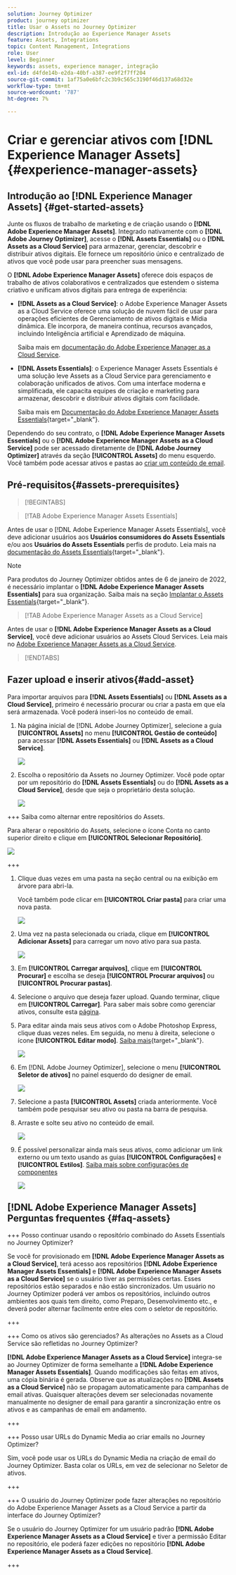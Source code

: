 ```yaml
---
solution: Journey Optimizer
product: journey optimizer
title: Usar o Assets no Journey Optimizer
description: Introdução ao Experience Manager Assets
feature: Assets, Integrations
topic: Content Management, Integrations
role: User
level: Beginner
keywords: assets, experience manager, integração
exl-id: d4fde14b-e2da-40bf-a387-ee9f2f7ff204
source-git-commit: 1af75a0e6bfc2c3b9c565c3190f46d137a68d32e
workflow-type: tm+mt
source-wordcount: '787'
ht-degree: 7%

---
```


# Criar e gerenciar ativos com [!DNL Experience Manager Assets]{#experience-manager-assets}

## Introdução ao [!DNL Experience Manager Assets] {#get-started-assets}

Junte os fluxos de trabalho de marketing e de criação usando o **[!DNL Adobe Experience Manager Assets]**. Integrado nativamente com o **[!DNL Adobe Journey Optimizer]**, acesse o **[!DNL Assets Essentials]** ou o **[!DNL Assets as a Cloud Service]** para armazenar, gerenciar, descobrir e distribuir ativos digitais. Ele fornece um repositório único e centralizado de ativos que você pode usar para preencher suas mensagens.

O **[!DNL Adobe Experience Manager Assets]** oferece dois espaços de trabalho de ativos colaborativos e centralizados que estendem o sistema criativo e unificam ativos digitais para entrega de experiência:

* **[!DNL Assets as a Cloud Service]**: o Adobe Experience Manager Assets as a Cloud Service oferece uma solução de nuvem fácil de usar para operações eficientes de Gerenciamento de ativos digitais e Mídia dinâmica. Ele incorpora, de maneira contínua, recursos avançados, incluindo Inteligência artificial e Aprendizado de máquina.

  Saiba mais em [documentação do Adobe Experience Manager as a Cloud Service](https://experienceleague.adobe.com/docs/experience-manager-cloud-service/content/assets/overview.html?lang=pt-BR).

* **[!DNL Assets Essentials]**: o Experience Manager Assets Essentials é uma solução leve Assets as a Cloud Service para gerenciamento e colaboração unificados de ativos. Com uma interface moderna e simplificada, ele capacita equipes de criação e marketing para armazenar, descobrir e distribuir ativos digitais com facilidade.

  Saiba mais em [Documentação do Adobe Experience Manager Assets Essentials](https://experienceleague.adobe.com/docs/experience-manager-assets-essentials/help/introduction.html?lang=pt-BR){target="_blank"}.

Dependendo do seu contrato, o **[!DNL Adobe Experience Manager Assets Essentials]** ou o **[!DNL Adobe Experience Manager Assets as a Cloud Service]** pode ser acessado diretamente de **[!DNL Adobe Journey Optimizer]** através da seção **[!UICONTROL Assets]** do menu esquerdo. Você também pode acessar ativos e pastas ao [criar um conteúdo de email](../email/get-started-email-design.md).

## Pré-requisitos{#assets-prerequisites}

>[!BEGINTABS]

>[!TAB Adobe Experience Manager Assets Essentials]

Antes de usar o [!DNL Adobe Experience Manager Assets Essentials], você deve adicionar usuários aos **Usuários consumidores do Assets Essentials** e/ou aos **Usuários do Assets Essentials** perfis de produto. Leia mais na [documentação do Assets Essentials](https://experienceleague.adobe.com/docs/experience-manager-assets-essentials/help/get-started-admins/deploy-administer.html?lang=pt-BR#add-user-groups){target="_blank"}.

>[!NOTE]
>Para produtos do Journey Optimizer obtidos antes de 6 de janeiro de 2022, é necessário implantar o **[!DNL Adobe Experience Manager Assets Essentials]** para sua organização. Saiba mais na seção [Implantar o Assets Essentials](https://experienceleague.adobe.com/docs/experience-manager-assets-essentials/help/deploy-administer.html?lang=pt-BR){target="_blank"}.

>[!TAB Adobe Experience Manager Assets as a Cloud Service]

Antes de usar o **[!DNL Adobe Experience Manager Assets as a Cloud Service]**, você deve adicionar usuários ao Assets Cloud Services. Leia mais no [Adobe Experience Manager Assets as a Cloud Service](https://experienceleague.adobe.com/docs/experience-manager-cloud-service/content/security/ims-support.html?lang=pt-BR).

>[!ENDTABS]

## Fazer upload e inserir ativos{#add-asset}

Para importar arquivos para **[!DNL Assets Essentials]** ou **[!DNL Assets as a Cloud Service]**, primeiro é necessário procurar ou criar a pasta em que ela será armazenada. Você poderá inseri-los no conteúdo de email.

1. Na página inicial de [!DNL Adobe Journey Optimizer], selecione a guia **[!UICONTROL Assets]** no menu **[!UICONTROL Gestão de conteúdo]** para acessar **[!DNL Assets Essentials]** ou **[!DNL Assets as a Cloud Service]**.

   ![](assets/media_library_1.png)

1. Escolha o repositório da Assets no Journey Optimizer. Você pode optar por um repositório do **[!DNL Assets Essentials]** ou do **[!DNL Assets as a Cloud Service]**, desde que seja o proprietário desta solução.

   ![](assets/media_library_4.png)

+++ Saiba como alternar entre repositórios do Assets.

   Para alterar o repositório do Assets, selecione o ícone Conta no canto superior direito e clique em **[!UICONTROL Selecionar Repositório]**.

   ![](assets/media_library_3.png)

+++

1. Clique duas vezes em uma pasta na seção central ou na exibição em árvore para abri-la.

   Você também pode clicar em **[!UICONTROL Criar pasta]** para criar uma nova pasta.

   ![](assets/media_library_8.png)

1. Uma vez na pasta selecionada ou criada, clique em **[!UICONTROL Adicionar Assets]** para carregar um novo ativo para sua pasta.

   ![](assets/media_library_2.png)

1. Em **[!UICONTROL Carregar arquivos]**, clique em **[!UICONTROL Procurar]** e escolha se deseja **[!UICONTROL Procurar arquivos]** ou **[!UICONTROL Procurar pastas]**.

1. Selecione o arquivo que deseja fazer upload. Quando terminar, clique em **[!UICONTROL Carregar]**. Para saber mais sobre como gerenciar ativos, consulte esta [página](https://experienceleague.adobe.com/docs/experience-manager-assets-essentials/help/manage-organize.html?lang=pt-BR).

1. Para editar ainda mais seus ativos com o Adobe Photoshop Express, clique duas vezes neles. Em seguida, no menu à direita, selecione o ícone **[!UICONTROL Editar modo]**. [Saiba mais](https://experienceleague.adobe.com/docs/experience-manager-assets-essentials/help/edit-images.html?lang=pt-BR){target="_blank"}.

   ![](assets/media_library_12.png)

1. Em [!DNL Adobe Journey Optimizer], selecione o menu **[!UICONTROL Seletor de ativos]** no painel esquerdo do designer de email.

   ![](assets/media_library_5.png)

1. Selecione a pasta **[!UICONTROL Assets]** criada anteriormente. Você também pode pesquisar seu ativo ou pasta na barra de pesquisa.

1. Arraste e solte seu ativo no conteúdo de email.

   ![](assets/media_library_6.png)

1. É possível personalizar ainda mais seus ativos, como adicionar um link externo ou um texto usando as guias **[!UICONTROL Configurações]** e **[!UICONTROL Estilos]**. [Saiba mais sobre configurações de componentes](../email/content-components.md)

   ![](assets/media_library_13.png)

   <!--
    After adding your asset to your email, use the **[!UICONTROL Find similar Stock photos]** option to locate Stock photos that match the content, color, and composition of your image. [Learn more about Adobe Stock](stock.md).

    Note that this option is available for licensed/unlicensed Stock images and images from your Assets folder. 

    ![](assets/media_library_14.png)
    -->


## [!DNL Adobe Experience Manager Assets] Perguntas frequentes {#faq-assets}

+++ Posso continuar usando o repositório combinado do Assets Essentials no Journey Optimizer?

Se você for provisionado em **[!DNL Adobe Experience Manager Assets as a Cloud Service]**, terá acesso aos repositórios **[!DNL Adobe Experience Manager Assets Essentials]** e **[!DNL Adobe Experience Manager Assets as a Cloud Service]** se o usuário tiver as permissões certas. Esses repositórios estão separados e não estão sincronizados. Um usuário no Journey Optimizer poderá ver ambos os repositórios, incluindo outros ambientes aos quais tem direito, como Preparo, Desenvolvimento etc., e deverá poder alternar facilmente entre eles com o seletor de repositório.

+++

+++ Como os ativos são gerenciados? As alterações no Assets as a Cloud Service são refletidas no Journey Optimizer?

**[!DNL Adobe Experience Manager Assets as a Cloud Service]** integra-se ao Journey Optimizer de forma semelhante a **[!DNL Adobe Experience Manager Assets Essentials]**. Quando modificações são feitas em ativos, uma cópia binária é gerada. Observe que as atualizações no **[!DNL Assets as a Cloud Service]** não se propagam automaticamente para campanhas de email ativas. Quaisquer alterações devem ser selecionadas novamente manualmente no designer de email para garantir a sincronização entre os ativos e as campanhas de email em andamento.

+++

+++ Posso usar URLs do Dynamic Media ao criar emails no Journey Optimizer?

Sim, você pode usar os URLs do Dynamic Media na criação de email do Journey Optimizer. Basta colar os URLs, em vez de selecionar no Seletor de ativos.

+++

+++ O usuário do Journey Optimizer pode fazer alterações no repositório do Adobe Experience Manager Assets as a Cloud Service a partir da interface do Journey Optimizer?

Se o usuário do Journey Optimizer for um usuário padrão **[!DNL Adobe Experience Manager Assets as a Cloud Service]** e tiver a permissão Editar no repositório, ele poderá fazer edições no repositório **[!DNL Adobe Experience Manager Assets as a Cloud Service]**.

+++
